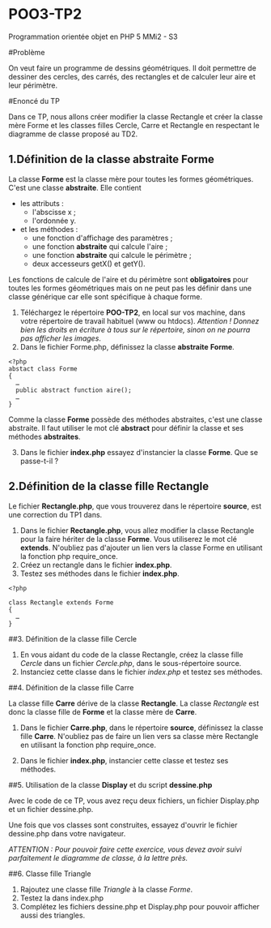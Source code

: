 POO3-TP2
========

Programmation orientée objet en PHP 5 MMi2 - S3 

#Problème


On veut faire un programme de dessins géométriques. Il doit permettre de dessiner des cercles, des carrés, des rectangles et de calculer leur aire et leur périmètre.


#Enoncé du TP


Dans ce TP, nous allons créer modifier la classe Rectangle et créer la classe mère Forme et les classes filles Cercle, Carre et Rectangle en respectant le diagramme de classe proposé au TD2. 


## 1.Définition de la classe abstraite **Forme** 

La classe **Forme** est la classe mère pour toutes les formes géométriques. C'est une classe **abstraite**. Elle contient 
- les attributs : 
  - l'abscisse x ;
  - l'ordonnée y. 
- et les méthodes :  
  - une fonction d'affichage des paramètres ;
  - une fonction **abstraite** qui calcule l'aire ;
  - une fonction **abstraite** qui calcule le périmètre ;
  - deux accesseurs getX() et getY().

Les fonctions de calcule de l'aire et du périmètre sont **obligatoires** pour toutes les formes géométriques mais on ne peut pas les définir dans une classe générique car elle sont spécifique à chaque forme.

1. Téléchargez le répertoire  **POO-TP2**, en local sur vos machine, dans votre répertoire de travail habituel (www ou htdocs). *Attention ! Donnez bien les droits en écriture à tous sur le répertoire, sinon on ne pourra pas afficher les images*.
2. Dans le fichier Forme.php, définissez la classe **abstraite** **Forme**. 

```
<?php
abstact class Forme 
{
  …
  public abstract function aire();
  … 
}
```

Comme la classe **Forme** possède des méthodes abstraites, c'est une classe abstraite. Il faut utiliser le mot clé **abstract** pour définir la classe et ses méthodes **abstraites**.

3. Dans le fichier **index.php** essayez d'instancier la classe **Forme**. Que se passe-t-il ?


## 2.Définition de la classe fille **Rectangle** 

Le fichier **Rectangle.php**, que vous trouverez dans le répertoire **source**, est une correction du TP1 dans. 

1. Dans le fichier **Rectangle.php**, vous allez modifier la classe Rectangle pour la faire hériter de la classe **Forme**. Vous utiliserez le mot clé **extends**. N'oubliez pas d'ajouter un lien vers la classe Forme en utilisant la fonction php require_once.
2. Créez un rectangle dans le fichier **index.php**.
3. Testez ses méthodes dans le fichier **index.php**.
 
```
<?php

class Rectangle extends Forme
{
  … 
}
```

##3. Définition de la classe fille Cercle

1. En vous aidant du code de la classe Rectangle, créez la classe fille *Cercle* dans un fichier *Cercle.php*, dans le sous-répertoire source.
2. Instanciez cette classe dans le fichier *index.php* et testez ses méthodes.


##4. Définition de la classe fille  Carre

La classe fille **Carre** dérive de la classe **Rectangle**. La classe *Rectangle* est donc la classe fille de **Forme** et la classe mère de **Carre**.

1. Dans le fichier **Carre.php**, dans le répertoire **source**, définissez la classe fille **Carre**. N'oubliez pas de faire un lien vers sa classe mère Rectangle en utilisant la fonction php require_once.

2. Dans le fichier **index.php**, instancier cette classe et testez ses méthodes.


##5. Utilisation de la classe **Display** et du script **dessine.php** 

Avec le code de ce TP, vous avez reçu deux fichiers, un fichier Display.php et un fichier dessine.php. 

Une fois que vos classes sont construites, essayez d'ouvrir le fichier dessine.php dans votre navigateur. 

*ATTENTION : Pour pouvoir faire cette exercice, vous devez avoir suivi parfaitement le diagramme de classe, à la lettre près.*

##6. Classe fille Triangle

1. Rajoutez une classe fille *Triangle* à la classe *Forme*.
2. Testez la dans index.php
3. Complétez les fichiers dessine.php et Display.php pour pouvoir afficher aussi des triangles.


